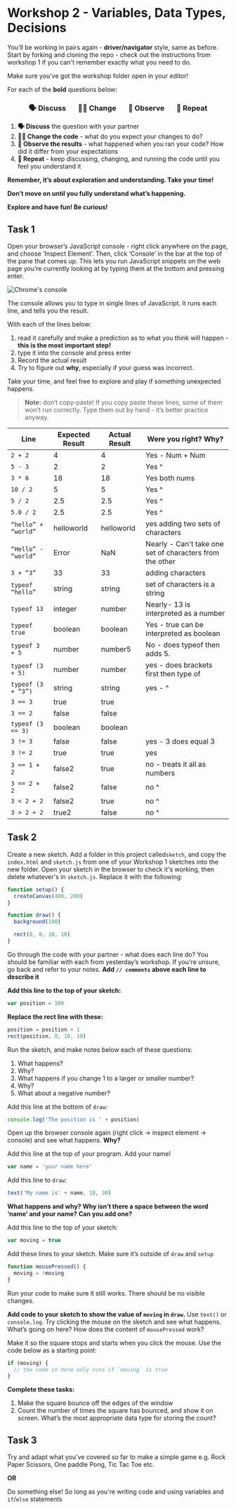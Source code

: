 # Workshop 2 - Variables, Data Types, Decisions

You’ll be working in pairs again - **driver/navigator** style, same as before.
Start by forking and cloning the repo - check out the instructions from workshop
1 if you can't remember exactly what you need to do.

Make sure you’ve got the workshop folder open in your editor!

For each of the **bold** questions below:

<h3 align="center">
  🗣 Discuss &nbsp;&nbsp;&nbsp;&nbsp;&nbsp;
  👩‍💻 Change &nbsp;&nbsp;&nbsp;&nbsp;&nbsp;
  👀 Observe &nbsp;&nbsp;&nbsp;&nbsp;&nbsp;
  🔄 Repeat
</h3>

1. **🗣 Discuss** the question with your partner
2. **👩‍💻 Change the code** - what do you expect your changes to do?
3. **👀 Observe the results** - what happened when you ran your code? How did it
   differ from your expectations
4. **🔄 Repeat** - keep discussing, changing, and running the code until you
   feel you understand it

**Remember, it’s about exploration and understanding. Take your time!**

**Don’t move on until you fully understand what’s happening.**

**Explore and have fun! Be curious!**

## Task 1

Open your browser’s JavaScript console - right click anywhere on the page, and
choose ‘Inspect Element’. Then, click ‘Console’ in the bar at the top of the
pane that comes up. This lets you run JavaScript snippets on the web page you’re
currently looking at by typing them at the bottom and pressing enter.

![Chrome's console](./img/console.png)

The console allows you to type in single lines of JavaScript. It runs each line,
and tells you the result.

With each of the lines below:

1. read it carefully and make a prediction as to what you think will happen -
   **this is the most important step!**
2. type it into the console and press enter
3. Record the actual result
4. Try to figure out **why**, especially if your guess was incorrect.

Take your time, and feel free to explore and play if something unexpected
happens.

> **Note:** don’t copy-paste! If you copy paste these lines, some of them won’t
> run correctly. Type them out by hand - it’s better practice anyway.

| Line                | Expected Result | Actual Result | Were you right? Why? |
| ------------------- | --------------- | ------------- | -------------------- |
| `2 + 2`             |   4             | 4             |  Yes - Num + Num     |
| `5 - 3`             |   2             | 2             |   Yes ^              |
| `3 * 6`             |   18            | 18            |  Yes both nums       |
| `10 / 2`            |   5             | 5             |  Yes ^               |
| `5 / 2`             |   2.5           | 2.5           |  Yes ^               |
| `5.0 / 2`           |   2.5           | 2.5           |  Yes ^               |
| `“hello” + “world”` |   helloworld    | helloworld    |  yes adding two sets of characters                        |
| `“Hello” - “world”` |   Error         | NaN           |  Nearly - Can't take one set of characters from the other |
| `3 + “3”`           |   33            | 33            |  adding characters                                        |
| `typeof “hello”`    |   string        | string        |  set of characters is a string                            |
| `typeof 13`         |   integer       | number        |  Nearly- 13 is interpreted as a number                    |
| `typeof true`       |   boolean       | boolean       |  Yes - true can be interpreted as boolean                 |
| `typeof 3 + 5`      |   number        | number5       |  No - does typeof then adds 5.                            |
| `typeof (3 + 5)`    |   number        | number        |  yes  - does brackets first then type of                  |
| `typeof (3 + “3”)`  |   string        | string        |  yes - ^                         |
| `3 == 3`            |   true          | true          |                                  |
| `3 == 2`            |   false         | false         |                                  |
| `typeof (3 == 3)`   |   boolean       | boolean       |                                  |
| `3 != 3`            |   false         | false         |  yes - 3 does equal 3            |
| `3 != 2`            |   true          | true          |  yes                             |
| `3 == 1 + 2`        |   false2        | true          |  no - treats it all as numbers   |
| `3 == 2 + 2`        |   false2        | false         |  no ^                            |
| `3 < 2 + 2`         |   false2        | true          |  no ^                            |
| `3 > 2 + 2`         |   true2         | false         |  no ^                            |

## Task 2

Create a new sketch. Add a folder in this project  called`sketch`, and copy the
`index.html` and `sketch.js` from one of your Workshop 1 sketches into the new
folder. Open your sketch in the browser to check it's working, then delete
whatever's in `sketch.js`. Replace it with the following:

```js
function setup() {
  createCanvas(400, 200)
}

function draw() {
  background(100)

  rect(0, 0, 10, 10)
}
```

Go through the code with your partner - what does each line do? You should be
familiar with each from yesterday’s workshop. If you're unsure, go back and
refer to your notes. **Add `// comments` above each line to describe it**

**Add this line to the top of your sketch:**

```js
var position = 100
```

**Replace the rect line with these:**

```js
position = position + 1
rect(position, 0, 10, 10)
```

Run the sketch, and make notes below each of these questions:

1. What happens?
2. Why?
3. What happens if you change 1 to a larger or smaller number?
4. Why?
5. What about a negative number?

Add this line at the bottom of `draw`:

```js
console.log('The position is ' + position)
```

Open up the browser console again (right click -> inspect element -> console)
and see what happens. **Why?**

Add this line at the top of your program. Add your name!

```js
var name = 'your name here'
```

Add this line to `draw`:

```js
text('My name is' + name, 10, 30)
```

**What happens and why? Why isn’t there a space between the word ‘name’ and your
name? Can you add one?**

Add this line to the top of your sketch:

```js
var moving = true
```

Add these lines to your sketch. Make sure it’s outside of `draw` and `setup`

```js
function mousePressed() {
  moving = !moving
}
```

Run your code to make sure it still works. There should be no visible changes.

**Add code to your sketch to show the value of `moving` in `draw`.** Use
`text()` or `console.log`. Try clicking the mouse on the sketch and see what
happens. What’s going on here? How does the content of `mousePressed` work?

Make it so the square stops and starts when you click the mouse. Use the code
below as a starting point:

```js
if (moving) {
  // the code in here only runs if `moving` is true
}
```

**Complete these tasks:**

1. Make the square bounce off the edges of the window
2. Count the number of times the square has bounced, and show it on screen.
   What’s the most appropriate data type for storing the count?

## Task 3

Try and adapt what you've covered so far to make a simple game e.g. Rock Paper
Scissors, One paddle Pong, Tic Tac Toe etc.

**OR**

Do something else! So long as you're writing code and using variables and
`if`/`else` statements
